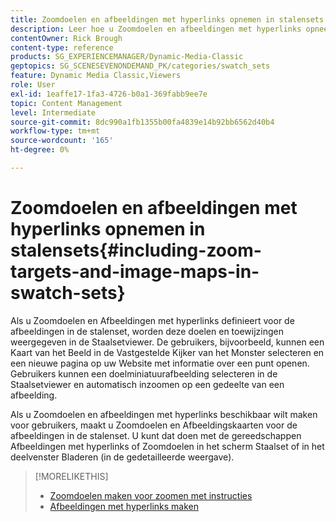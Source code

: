 ```yaml
---
title: Zoomdoelen en afbeeldingen met hyperlinks opnemen in stalensets
description: Leer hoe u Zoomdoelen en afbeeldingen met hyperlinks opneemt in stalensets in Adobe Dynamic Media Classic.
contentOwner: Rick Brough
content-type: reference
products: SG_EXPERIENCEMANAGER/Dynamic-Media-Classic
geptopics: SG_SCENESEVENONDEMAND_PK/categories/swatch_sets
feature: Dynamic Media Classic,Viewers
role: User
exl-id: 1eaffe17-1fa3-4726-b0a1-369fabb9ee7e
topic: Content Management
level: Intermediate
source-git-commit: 8dc990a1fb1355b00fa4839e14b92bb6562d40b4
workflow-type: tm+mt
source-wordcount: '165'
ht-degree: 0%

---
```


# Zoomdoelen en afbeeldingen met hyperlinks opnemen in stalensets{#including-zoom-targets-and-image-maps-in-swatch-sets}

Als u Zoomdoelen en Afbeeldingen met hyperlinks definieert voor de afbeeldingen in de stalenset, worden deze doelen en toewijzingen weergegeven in de Staalsetviewer. De gebruikers, bijvoorbeeld, kunnen een Kaart van het Beeld in de Vastgestelde Kijker van het Monster selecteren en een nieuwe pagina op uw Website met informatie over een punt openen. Gebruikers kunnen een doelminiatuurafbeelding selecteren in de Staalsetviewer en automatisch inzoomen op een gedeelte van een afbeelding.

Als u Zoomdoelen en afbeeldingen met hyperlinks beschikbaar wilt maken voor gebruikers, maakt u Zoomdoelen en Afbeeldingskaarten voor de afbeeldingen in de stalenset. U kunt dat doen met de gereedschappen Afbeeldingen met hyperlinks of Zoomdoelen in het scherm Staalset of in het deelvenster Bladeren (in de gedetailleerde weergave).

>[!MORELIKETHIS]
>
>* [Zoomdoelen maken voor zoomen met instructies](creating-zoom-targets-guided-zoom.md#creating_zoom_targets_for_guided_zoom)
>* [Afbeeldingen met hyperlinks maken](creating-image-maps.md#creating_image_maps)
